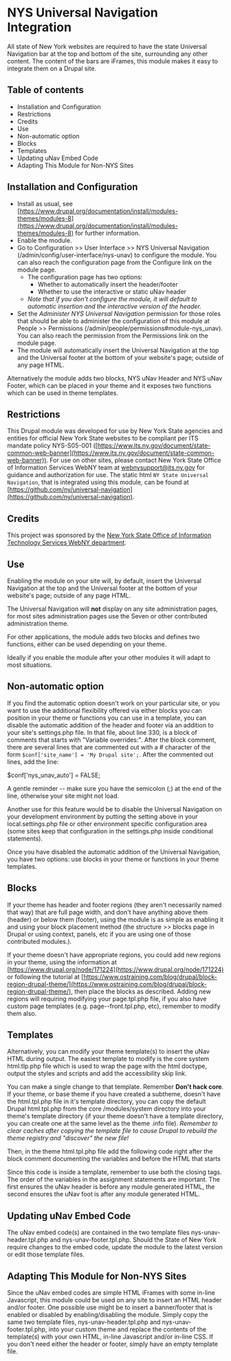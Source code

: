 # NYS Universal Navigation Integration #

All state of New York websites are required to have the state Universal
Navigation bar at the top and bottom of the site, surrounding any other
content.  The content of the bars are iFrames, this module makes it
easy to integrate them on a Drupal site.

## Table of contents

- Installation and Configuration
- Restrictions
- Credits
- Use
- Non-automatic option
- Blocks
- Templates
- Updating uNav Embed Code
- Adapting This Module for Non-NYS Sites

## Installation and Configuration
- Install as usual, see [https://www.drupal.org/documentation/install/modules-themes/modules-8](https://www.drupal.org/documentation/install/modules-themes/modules-8)
  for further information.
- Enable the module.
- Go to Configuration >> User Interface >> NYS Universal Navigation
  (/admin/config/user-interface/nys-unav) to configure the module.
  You can also reach the configuration page from the Configure link on the
  module page.
  - The configuration page has two options:
    - Whether to automatically insert the header/footer
    - Whether to use the interactive or static uNav header
  - *Note that if you don't configure the module, it will default to
  automatic insertion and the interactive version of the header.*
- Set the *Administer NYS Universal Navigation* permission for those roles that
  should be able to administer the configuration of this module at People >>
  Permissions (/admin/people/permissions#module-nys_unav).
  You can also reach the permission from the Permissions link on the
  module page.
- The module will automatically insert the Universal Navigation at the top
  and the Universal footer at the bottom of your website's page;
  outside of any page HTML.


Alternatively the module adds two blocks, NYS uNav Header and NYS uNav Footer,
which can be placed in your theme and it exposes two functions which can be
used in theme templates.

## Restrictions
This Drupal module was developed for use by New York State agencies and
entities for official New York State websites to be compliant per ITS mandate
policy NYS-S05-001 ([https://www.its.ny.gov/document/state-common-web-banner](https://www.its.ny.gov/document/state-common-web-banner)).
For use on other sites, please contact New York State Office of Information
Services WebNY team at webnysupport@its.ny.gov for guidance and authorization
for use. The static html `NY State Universal Navigation`, that is integrated
using this module, can be found at [https://github.com/ny/universal-navigation](https://github.com/ny/universal-navigation).

## Credits
This project was sponsored by the [New York State Office of Information
Technology Services WebNY department](https://www.drupal.org/webny-new-york-state-office-of-information-technology-services).

## Use
Enabling the module on your site will, by default, insert the Universal
Navigation at the top and the Universal footer at the bottom of your website's 
page; outside of any page HTML.

The Universal Navigation will **not** display on any site administration
pages, for most sites administration pages use the Seven or other contributed
administration theme.

For other applications, the module adds two blocks and defines two functions,
either can be used depending on your theme.

Ideally if you enable the module after your other modules it will adapt to
most situations.

## Non-automatic option

If you find the automatic option doesn't work on your particular site, or you
want to use the additional flexibility offered via either blocks you can
position in your theme or functions you can use in a template, you can
disable the automatic addition of the header and footer via an addition
to your site's settings.php file.  In that file, about line 330, is a block
of comments that starts with "Variable overrides:".  After the block comment,
there are several lines that are commented out with a # character of the
form `$conf['site_name'] = 'My Drupal site';`.  After the commented out lines,
add the line:

  $conf['nys_unav_auto'] = FALSE;

A gentle reminder -- make sure you have the semicolon (;) at the end of the
line, otherwise your site might not load.

Another use for this feature would be to disable the Universal Navigation on
your development environment by putting the setting above in your
local.settings.php file or other environment specific configuration area
(some sites keep that configuration in the settings.php inside conditional
statements).

Once you have disabled the automatic addition of the Universal Navigation,
you have two options:  use blocks in your theme or functions in your theme
templates.

## Blocks

If your theme has header and footer regions (they aren't necessarily named
that way) that are full page width, and don't have anything above
them (header) or below them (footer), using the module is as simple as
enabling it and using your block placement method
(the structure >> blocks page in Drupal or using context, panels, etc if
you are using one of those contributed modules.).

If your theme doesn't have appropriate regions, you could add new regions
in your theme, using the information
at [https://www.drupal.org/node/171224](https://www.drupal.org/node/171224)
or following the tutorial
at [https://www.ostraining.com/blog/drupal/block-region-drupal-theme/](https://www.ostraining.com/blog/drupal/block-region-drupal-theme/),
then place the blocks as described.  Adding new regions will requiring
modifying your page.tpl.php file, if you also have custom page templates
(e.g. page--front.tpl.php, etc), remember to modify them also.

## Templates

Alternatively, you can modify your theme template(s) to insert the uNav HTML
during output. The easiest template to modify is the core system html.tlp.php
file which is used to wrap the page with the html doctype, output the styles
and scripts and add the accessibility skip link.

You can make a single change to that template.  Remember **Don't hack core**.
If your theme, or base theme if you have created a subtheme, doesn't have
the html.tpl.php file in it's template directory, you can copy the default
Drupal html.tpl.php from the core /modules/system directory into your theme's
template directory (if your theme doesn't have a template directory, you can
create one at the same level as the theme .info file).  *Remember to clear
caches after copying the template file to cause Drupal to rebuild the theme
registry and "discover" the new file!*

Then, in the theme html.tpl.php file add the following code right after the
block comment documenting the variables and before the HTML that starts
<!DOCTYPE....

  <?php
  if (module_exists('nys_unav')) {
    $page_top = nys_unav_header() . $page_top;
    $page_bottom = $page_bottom . nys_unav_footer();
  }
  ?>

Since this code is inside a template, remember to use both the <?php and ?>
closing tags.  The order of the variables in the assignment statements are
important.  The first ensures the uNav header is before any module generated
HTML, the second ensures the uNav foot is after any module generated HTML.

## Updating uNav Embed Code
The uNav embed code(s) are contained in the two template files
nys-unav-header.tpl.php and nys-unav-footer.tpl.php.  Should the State of
New York require changes to the embed code, update the module to the latest
version or edit those template files.

## Adapting This Module for Non-NYS Sites
Since the uNav embed codes are simple HTML iFrames with some in-line Javascript,
this module could be used on any site to insert an HTML header and/or footer.
One possible use might be to insert a banner/footer that is enabled or
disabled by enabling/disabling the module.  Simply copy the same two template
files, nys-unav-header.tpl.php and nys-unav-footer.tpl.php, into your custom
theme and replace the contents of the template(s) with your own
HTML, in-line Javascript and/or in-line CSS.  If you don't need either the
header or footer, simply have an empty template file.
